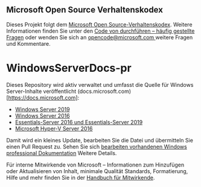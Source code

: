 ## <a name="microsoft-open-source-code-of-conduct"></a>Microsoft Open Source Verhaltenskodex

Dieses Projekt folgt dem [Microsoft Open Source-Verhaltenskodex](https://opensource.microsoft.com/codeofconduct/).
Weitere Informationen finden Sie unter den [Code von durchführen – häufig gestellte Fragen](https://opensource.microsoft.com/codeofconduct/faq/) oder wenden Sie sich an [ opencode@microsoft.com ](mailto:opencode@microsoft.com) weitere Fragen und Kommentare.

# <a name="windowsserverdocs-pr"></a>WindowsServerDocs-pr

Dieses Repository wird aktiv verwaltet und umfasst die Quelle für Windows Server-Inhalte veröffentlicht (docs.microsoft.com) [https://docs.microsoft.com]:

- [Windows Server 2019](https://docs.microsoft.com/en-us/windows-server/get-started-19/get-started-19)
- [Windows Server 2016](https://docs.microsoft.com/en-us/windows-server/get-started/server-basics)
- [Essentials-Server 2016 und Essentials-Server 2019](https://docs.microsoft.com/en-us/windows-server-essentials/get-started/get-started)
- [Microsoft Hyper-V Server 2016](https://docs.microsoft.com/en-us/windows-server/get-started/server-basics)


Damit wird ein kleines Update, bearbeiten Sie die Datei und übermitteln Sie einen Pull Request zu. Sehen Sie sich [bearbeiten vorhandenen Windows professional Dokumentation](https://docs.microsoft.com/en-us/windows/whats-new/contribute-to-a-topic) Weitere Details.

Für interne Mitwirkende von Microsoft – Informationen zum Hinzufügen oder Aktualisieren von Inhalt, minimale Qualität Standards, Formatierung, Hilfe und mehr finden Sie in der [Handbuch für Mitwirkende](https://aka.ms/windowsauthoring).



